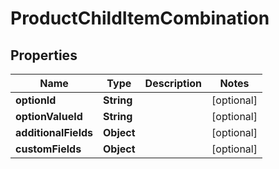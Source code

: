 

# ProductChildItemCombination

## Properties

Name | Type | Description | Notes
------------ | ------------- | ------------- | -------------
**optionId** | **String** |  |  [optional]
**optionValueId** | **String** |  |  [optional]
**additionalFields** | **Object** |  |  [optional]
**customFields** | **Object** |  |  [optional]




